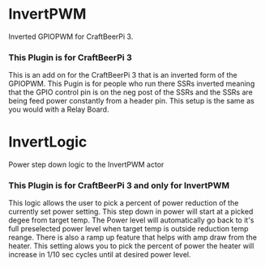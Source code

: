# InvertPWM
Inverted GPIOPWM for CraftBeerPi 3.
### This Plugin is for CraftBeerPi 3
This is an add on for the CraftBeerPi 3 that is an inverted form of the GPIOPWM. This Pugin is for people who run there SSRs inverted meaning that the GPIO control pin is on the neg post of the SSRs and the SSRs are being feed power constantly from a header pin. This setup is the same as you would with a Relay Board.  
# InvertLogic
Power step down logic to the InvertPWM actor
### This Plugin is for CraftBeerPi 3 and only for InvertPWM
This logic allows the user to pick a percent of power reduction of the currently set power setting.  This step down in power will start at a picked degee from target temp.  The Power level will automatically go back to it's full preselected power level when target temp is outside reduction temp reange.  There is also a ramp up feature that helps with amp draw from the heater.  This setting alows you to pick the percent of power the heater will increase in 1/10 sec cycles until at desired power level.
